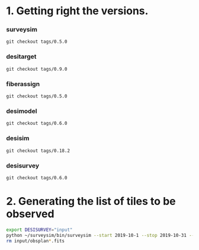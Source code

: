 

# 1. Getting right the versions.

### surveysim
`git checkout tags/0.5.0`

### desitarget
`git checkout tags/0.9.0`

### fiberassign 
`git checkout tags/0.5.0`

### desimodel
`git checkout tags/0.6.0`

### desisim
`git checkout tags/0.18.2`

### desisurvey
`git checkout tags/0.6.0`

# 2. Generating the list of tiles to be observed

```bash
export DESISURVEY="input"
python ~/surveysim/bin/surveysim --start 2019-10-1 --stop 2019-10-31 --save observed_tiles.fits --seed 42
rm input/obsplan*.fits
```